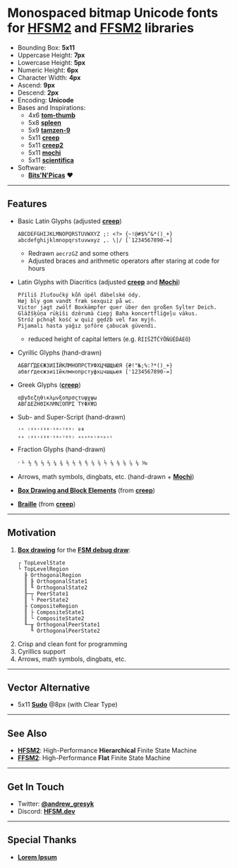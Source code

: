 # Monospaced bitmap Unicode fonts for **[HFSM2](https://hfsm.dev)** and **[FFSM2](https://flat.hfsm.dev)** libraries

- Bounding Box: **5x11**
- Uppercase Height: **7px**
- Lowercase Height: **5px**
- Numeric Height: **6px**
- Character Width: **4px**
- Ascend: **9px**
- Descend: **2px**
- Encoding: **Unicode**
- Bases and Inspirations:
    - 4x6 **[tom-thumb](https://robey.lag.net/2010/01/23/tiny-monospace-font.html)**
    - 5x8 **[spleen](https://github.com/fcambus/spleen)**
    - 5x9 **[tamzen-9](https://github.com/sunaku/tamzen-font#tamzen-9)**
    - 5x11 **[creep](https://github.com/romeovs/creep)**
    - 5x11 **[creep2](https://github.com/raymond-w-ko/creep2)**
    - 5x11 **[mochi](https://addy-dclxvi.github.io/post/bitmap-fonts/#mochi)**
    - 5x11 **[scientifica](https://github.com/nerdypepper/scientifica)**
- Software:
    - **[Bits'N'Picas](https://github.com/kreativekorp/bitsnpicas)** ❤

---

## Features

- Basic Latin Glyphs (adjusted **[creep](https://github.com/romeovs/creep)**)
    ```
    ABCDEFGHIJKLMNOPQRSTUVWXYZ ;: <?> {~!@#$%^&*()_+}
    abcdefghijklmnopqrstuvwxyz ,. \|/ [`1234567890-=]
    ```
    - Redrawn `aecrzGZ` and some others
    - Adjusted braces and arithmetic operators after staring at code for hours

- Latin Glyphs with Diacritics (adjusted **[creep](https://github.com/romeovs/creep)** and **[Mochi](https://addy-dclxvi.github.io/post/bitmap-fonts/#mochi)**)
    ```
    Příliš žluťoučký kůň úpěl ďábelské ódy.
    Høj bly gom vandt fræk sexquiz på wc.
    Victor jagt zwölf Boxkämpfer quer über den großen Sylter Deich.
    Glāžšķūņa rūķīši dzērumā čiepj Baha koncertflīģeļu vākus.
    Stróż pchnął kość w quiz gędźb vel fax myjń.
    Pijamalı hasta yağız şoföre çabucak güvendi.
    ```
    - reduced height of capital letters (e.g. `ŘÍIŠŽŤČÝŮŇÚĚĎÁÉÓ`)

- Cyrillic Glyphs (hand-drawn)
    ```
    АБВГҐДЕЄЖЗИІЇЙКЛМНОПРСТУФХЦЧШЩЬЮЯ {₴!"№;%:?*()_+}
    абвгґдеєжзиіїйклмнопрстуфхцчшщьюя ['1234567890-=]
    ```

- Greek Glyphs (**[creep](https://github.com/romeovs/creep)**)
    ```
    αβγδεζηθικλμνξοπρσςτυφχψω
    ΑΒΓΔΕΖΗΘΙΚΛΜΝΞΟΠΡΣ ΤΥΦΧΨΩ
    ```

- Sub- and Super-Script (hand-drawn)
    ```
    ⁱⁿ ⁽⁰¹⁺²³⁴⁻⁵⁶⁼⁷⁸⁹⁾ ºª
    ₑₔ ₍₀₁₊₂₃₄₋₅₆₌₇₈₉₎ ₐₒₓₕₖₗₘₙₚₛₜ
    ```

- Fraction Glyphs (hand-drawn)
    ```
    ⁄ ⅟ ½ ↉ ⅓ ⅔ ¼ ¾ ⅕ ⅖ ⅗ ⅘ ⅙ ⅚ ⅐ ⅛ ⅜ ⅝ ⅞ ⅑ ⅒
    ```

- Arrows, math symbols, dingbats, etc. (hand-drawn + **[Mochi](https://addy-dclxvi.github.io/post/bitmap-fonts/#mochi)**)

- **[Box Drawing and Block Elements](https://github.com/romeovs/creep#box-drawing)** (from **[creep](https://github.com/romeovs/creep)**)

- **[Braille](https://github.com/romeovs/creep#braille-and-drawille)** (from **[creep](https://github.com/romeovs/creep)**)

---

## Motivation

1. [**Box drawing**](https://github.com/romeovs/creep#box-drawing) for the [**FSM debug draw**](https://gresyk.dev/features/2018/01/15/hfsm-magic.html):
    ```
    ┌ TopLevelState
    └ TopLevelRegion
      ╟ OrthogonalRegion
      ║ ╟ OrthogonalState1
      ║ ╙ OrthogonalState2
      ╟─┬ PeerState1
      ║ └ PeerState2
      ╟ CompositeRegion
      ║ ├ CompositeState1
      ║ └ CompositeState2
      ╙─╥ OrthogonalPeerState1
        ╙ OrthogonalPeerState2
    ```
1. Crisp and clean font for programming
1. Cyrillics support
1. Arrows, math symbols, dingbats, etc.

---

## Vector Alternative

- 5x11 **[Sudo](https://www.kutilek.de/sudo-font/)** @8px (with Clear Type)

---

## See Also

- **[HFSM2](https://hfsm.dev)**: High-Performance **Hierarchical** Finite State Machine
- **[FFSM2](https://flat.hfsm.dev)**: High-Performance **Flat** Finite State Machine

---

## Get In Touch

- Twitter: **[@andrew_gresyk](https://www.twitter.com/andrew_gresyk)**
- Discord: **[HFSM.dev](https://discord.gg/v4t3tzh)**

---

## Special Thanks

- **[Lorem Ipsum](https://www.lipsum.com/)**
